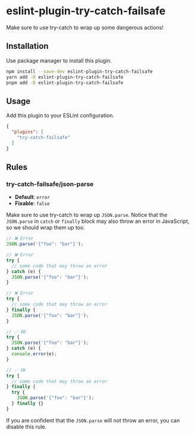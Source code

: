 # eslint-plugin-try-catch-failsafe

Make sure to use try-catch to wrap up some dangerous actions!

## Installation

Use package manager to install this plugin.

```bash
npm install --save-dev eslint-plugin-try-catch-failsafe
yarn add -D eslint-plugin-try-catch-failsafe
pnpm add -D eslint-plugin-try-catch-failsafe
```

## Usage

Add this plugin to your ESLint configuration.

```json
{
  "plugins": [
    "try-catch-failsafe"
  ]
}
```

## Rules

### try-catch-failsafe/json-parse

- **Default**: `error`
- **Fixable**: `false`

Make sure to use try-catch to wrap up `JSON.parse`. Notice that the `JSON.parse` in `catch` or `finally` block may also throw an error in JavaScript, so we should wrap them up too.

```js
// ❌ Error
JSON.parse('{"foo": "bar"}');

// ❌ Error
try {
  // some code that may throw an error
} catch (e) {
  JSON.parse('{"foo": "bar"}');
}

// ❌ Error
try {
  // some code that may throw an error
} finally {
  JSON.parse('{"foo": "bar"}');
}

// ✅ OK
try {
  JSON.parse('{"foo": "bar"}');
} catch (e) {
  console.error(e);
}

// ✅ OK
try {
  // some code that may throw an error
} finally {
  try {
    JSON.parse('{"foo": "bar"}');
  } finally {}
}
```

If you are confident that the `JSON.parse` will not throw an error, you can disable this rule.
